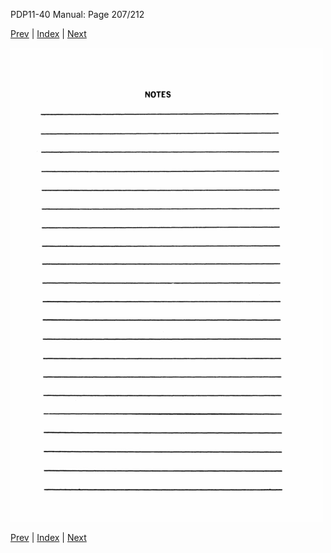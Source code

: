 PDP11-40 Manual: Page 207/212

[Prev](pdp11-40-000206.html) | [Index](index.html) | [Next](pdp11-40-000208.html)

![](pdp11-40-000207.gif)

[Prev](pdp11-40-000206.html) | [Index](index.html) | [Next](pdp11-40-000208.html)

